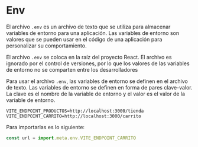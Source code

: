 # Env

El archivo `.env` es un archivo de texto que se utiliza para almacenar variables de entorno para una aplicación. Las variables de entorno son valores que se pueden usar en el código de una aplicación para personalizar su comportamiento.

El archivo `.env` se coloca en la raíz del proyecto React. El archivo es ignorado por el control de versiones, por lo que los valores de las variables de entorno no se comparten entre los desarrolladores

Para usar el archivo `.env`, las variables de entorno se definen en el archivo de texto. Las variables de entorno se definen en forma de pares clave-valor. La clave es el nombre de la variable de entorno y el valor es el valor de la variable de entorno.

```env
VITE_ENDPOINT_PRODUCTOS=http://localhost:3000/tienda
VITE_ENDPOINT_CARRITO=http://localhost:3000/carrito
```

Para importarlas es lo siguiente:

```jsx
const url = import.meta.env.VITE_ENDPOINT_CARRITO
```